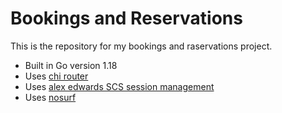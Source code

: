 # Bookings and Reservations

This is the repository for my bookings and raservations project.

- Built in Go version 1.18
- Uses [chi router](https://github.com/go-chi/chi)
- Uses [alex edwards SCS session management](https://github.com/alexedwards/scs)
- Uses [nosurf](https://github.com/justinas/nosurf)
